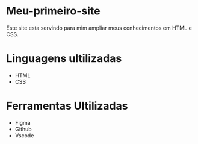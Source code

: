 # Meu-primeiro-site

Este site esta servindo para mim ampliar meus conhecimentos em HTML e CSS.

# Linguagens ultilizadas

- HTML 
- CSS

# Ferramentas Ultilizadas

- Figma
- Github
- Vscode
